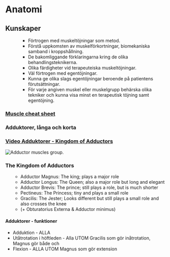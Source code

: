 <h1>Anatomi</h1>
<h2>Kunskaper</h2>
<ul>
<ul>
<ul>
<li>F&ouml;rtrogen med muskelt&ouml;jningar som metod.</li>
<li>F&ouml;rst&aring; uppkomsten av muskelf&ouml;rkortningar, biomekaniska samband i kroppsh&aring;llning.</li>
<li>De bakomliggande f&ouml;rklaringarna kring de olika behandlingsteknikerna.</li>
<li>Olika f&auml;rdigheter vid terapeuteiska muskelt&ouml;jningar.</li>
<li>V&auml;l f&ouml;rtrogen med egent&ouml;jningar.</li>
<li>Kunna ge olika slags egent&ouml;jningar beroende p&aring; patientens f&ouml;ruts&auml;ttningar.</li>
<li>F&ouml;r varje angiven muskel eller muskelgrupp beh&auml;rska olika tekniker och kunna visa minst en terapeutisk t&ouml;jning samt egent&ouml;jning.</li>
</ul>
</ul>
</ul>
<h3><a href="https://parallelcoaching.co.uk/wp-content/uploads/2018/05/Muscle-Memory-Cheat-Sheet-.pdf" target="_blank" rel="noopener">Muscle cheat sheet</a></h3>
<h3>Adduktorer, l&aring;nga och korta</h3>
<h3><a href="https://www.youtube.com/watch?v=eJabtFRcD54" target="_blank" rel="noopener">Video Adduktorer - Kingdom of Adductors</a></h3>
<p><img src="https://www.videoreha.com/Images/Content/2015/08/6oF7uhdoSkeC0t8QfupG1A_400.jpg" alt="Adductor muscles group. " /></p>
<h3>The Kingdom of Adductors</h3>
<ul>
<ul>
<li>Adductor Magnus: The king; plays a major role</li>
<li>Adductor Longus: The Queen; also a major role but long and elegant</li>
<li>Adductor Brevis: The prince; still plays a role, but is much shorter</li>
<li>Pectineus: The Princess; tiny and plays a small role</li>
<li>Gracilis: The Jester; Looks different but still plays a small role and also crosses the knee</li>
<li>(+ Obturatorius Externa &amp; Adductor minimus)</li>
</ul>
</ul>
<h4>Adduktorer - funktioner</h4>
<ul>
<li>Adduktion - ALLA</li>
<li>Ut&aring;trotation i h&ouml;ftleden - Alla UTOM Gracilis som g&ouml;r in&aring;trotation, Magnus g&ouml;r b&aring;de och</li>
<li>Flexion - ALLA UTOM Magnus som g&ouml;r extension</li>
</ul>
